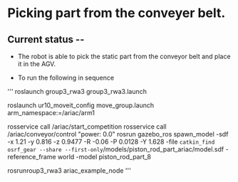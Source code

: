 # Picking part from the conveyer belt.

## Current status --
	
- The robot is able to pick the static part from the conveyor belt and place it in the AGV.

- To run the following in sequence

'''
roslaunch group3_rwa3 group3_rwa3.launch

roslaunch ur10_moveit_config move_group.launch arm_namespace:=/ariac/arm1

rosservice call /ariac/start_competition
rosservice call /ariac/conveyor/control "power: 0.0"
rosrun gazebo_ros spawn_model -sdf -x 1.21 -y 0.816 -z 0.9477 -R -0.06 -P 0.0128 -Y 1.628 -file `catkin_find osrf_gear --share --first-only`/models/piston_rod_part_ariac/model.sdf -reference_frame world -model piston_rod_part_8

rosrunroup3_rwa3 ariac_example_node
'''

